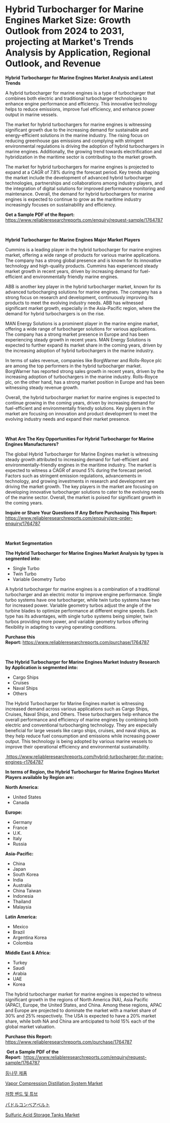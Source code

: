 <p><h1>Hybrid Turbocharger for Marine Engines Market Size: Growth Outlook from 2024 to 2031, projecting at Market's Trends Analysis by Application, Regional Outlook, and Revenue</h1></p><p><strong>Hybrid Turbocharger for Marine Engines Market Analysis and Latest Trends</strong></p>
<p><p>A hybrid turbocharger for marine engines is a type of turbocharger that combines both electric and traditional turbocharger technologies to enhance engine performance and efficiency. This innovative technology helps to reduce emissions, improve fuel efficiency, and enhance power output in marine vessels.</p><p>The market for hybrid turbochargers for marine engines is witnessing significant growth due to the increasing demand for sustainable and energy-efficient solutions in the marine industry. The rising focus on reducing greenhouse gas emissions and complying with stringent environmental regulations is driving the adoption of hybrid turbochargers in marine engines. Additionally, the growing trend towards electrification and hybridization in the maritime sector is contributing to the market growth.</p><p>The market for hybrid turbochargers for marine engines is projected to expand at a CAGR of 7.8% during the forecast period. Key trends shaping the market include the development of advanced hybrid turbocharger technologies, partnerships and collaborations among industry players, and the integration of digital solutions for improved performance monitoring and maintenance. Overall, the demand for hybrid turbochargers for marine engines is expected to continue to grow as the maritime industry increasingly focuses on sustainability and efficiency.</p></p>
<p><strong>Get a Sample PDF of the Report:&nbsp;</strong> <a href="https://www.reliableresearchreports.com/enquiry/request-sample/1764787">https://www.reliableresearchreports.com/enquiry/request-sample/1764787</a></p>
<p>&nbsp;</p>
<p><strong>Hybrid Turbocharger for Marine Engines Major Market Players</strong></p>
<p><p>Cummins is a leading player in the hybrid turbocharger for marine engines market, offering a wide range of products for various marine applications. The company has a strong global presence and is known for its innovative technology and high-quality products. Cummins has experienced steady market growth in recent years, driven by increasing demand for fuel-efficient and environmentally friendly marine engines.</p><p>ABB is another key player in the hybrid turbocharger market, known for its advanced turbocharging solutions for marine engines. The company has a strong focus on research and development, continuously improving its products to meet the evolving industry needs. ABB has witnessed significant market growth, especially in the Asia-Pacific region, where the demand for hybrid turbochargers is on the rise.</p><p>MAN Energy Solutions is a prominent player in the marine engine market, offering a wide range of turbocharger solutions for various applications. The company has a strong market presence in Europe and has been experiencing steady growth in recent years. MAN Energy Solutions is expected to further expand its market share in the coming years, driven by the increasing adoption of hybrid turbochargers in the marine industry.</p><p>In terms of sales revenue, companies like BorgWarner and Rolls-Royce plc are among the top performers in the hybrid turbocharger market. BorgWarner has reported strong sales growth in recent years, driven by the increasing adoption of turbochargers in the marine industry. Rolls-Royce plc, on the other hand, has a strong market position in Europe and has been witnessing steady revenue growth.</p><p>Overall, the hybrid turbocharger market for marine engines is expected to continue growing in the coming years, driven by increasing demand for fuel-efficient and environmentally friendly solutions. Key players in the market are focusing on innovation and product development to meet the evolving industry needs and expand their market presence.</p></p>
<p>&nbsp;</p>
<p><strong>What Are The Key Opportunities For Hybrid Turbocharger for Marine Engines Manufacturers?</strong></p>
<p><p>The global Hybrid Turbocharger for Marine Engines market is witnessing steady growth attributed to increasing demand for fuel-efficient and environmentally-friendly engines in the maritime industry. The market is expected to witness a CAGR of around 5% during the forecast period. Factors such as stringent emission regulations, advancements in technology, and growing investments in research and development are driving the market growth. The key players in the market are focusing on developing innovative turbocharger solutions to cater to the evolving needs of the marine sector. Overall, the market is poised for significant growth in the coming years.</p></p>
<p><strong>Inquire or Share Your Questions If Any Before Purchasing This Report:</strong> <a href="https://www.reliableresearchreports.com/enquiry/pre-order-enquiry/1764787">https://www.reliableresearchreports.com/enquiry/pre-order-enquiry/1764787</a></p>
<p>&nbsp;</p>
<p><strong>Market Segmentation</strong></p>
<p><strong>The Hybrid Turbocharger for Marine Engines Market Analysis by types is segmented into:</strong></p>
<p><ul><li>Single Turbo</li><li>Twin Turbo</li><li>Variable Geometry Turbo</li></ul></p>
<p><p>A hybrid turbocharger for marine engines is a combination of a traditional turbocharger and an electric motor to improve engine performance. Single turbo systems have one turbocharger, while twin turbo systems have two for increased power. Variable geometry turbos adjust the angle of the turbine blades to optimize performance at different engine speeds. Each type has its advantages, with single turbo systems being simpler, twin turbos providing more power, and variable geometry turbos offering flexibility in adapting to varying operating conditions.</p></p>
<p><strong>Purchase this Report:&nbsp;</strong><a href="https://www.reliableresearchreports.com/purchase/1764787">https://www.reliableresearchreports.com/purchase/1764787</a></p>
<p>&nbsp;</p>
<p><strong>The Hybrid Turbocharger for Marine Engines Market Industry Research by Application is segmented into:</strong></p>
<p><ul><li>Cargo Ships</li><li>Cruises</li><li>Naval Ships</li><li>Others</li></ul></p>
<p><p>The Hybrid Turbocharger for Marine Engines market is witnessing increased demand across various applications such as Cargo Ships, Cruises, Naval Ships, and Others. These turbochargers help enhance the overall performance and efficiency of marine engines by combining both electric and conventional turbocharging technology. They are especially beneficial for large vessels like cargo ships, cruises, and naval ships, as they help reduce fuel consumption and emissions while increasing power output. This technology is being adopted by various marine vessels to improve their operational efficiency and environmental sustainability.</p></p>
<p><a href="https://www.reliableresearchreports.com/hybrid-turbocharger-for-marine-engines-r1764787">&nbsp;https://www.reliableresearchreports.com/hybrid-turbocharger-for-marine-engines-r1764787</a></p>
<p><strong>In terms of Region, the Hybrid Turbocharger for Marine Engines Market Players available by Region are:</strong></p>
<p>
    <p> <strong> North America: </strong>
        <ul>
            <li>United States</li>
            <li>Canada</li>
        </ul>
        </p> 
    <p> <strong> Europe: </strong>
        <ul>
            <li>Germany</li>
            <li>France</li>
            <li>U.K.</li>
            <li>Italy</li>
            <li>Russia</li>
        </ul>
        </p> 
    <p> <strong> Asia-Pacific: </strong>
        <ul>
            <li>China</li>
            <li>Japan</li>
            <li>South Korea</li>
            <li>India</li>
            <li>Australia</li>
            <li>China Taiwan</li>
            <li>Indonesia</li>
            <li>Thailand</li>
            <li>Malaysia</li>
        </ul>
        </p> 
    <p> <strong> Latin America: </strong>
        <ul>
            <li>Mexico</li>
            <li>Brazil</li>
            <li>Argentina Korea</li>
            <li>Colombia</li>
        </ul>
        </p> 
    <p> <strong> Middle East & Africa: </strong>
        <ul>
            <li>Turkey</li>
            <li>Saudi</li>
            <li>Arabia</li>
            <li>UAE</li>
            <li>Korea</li>
        </ul>
    </p>
    </p>
<p><p>The hybrid turbocharger market for marine engines is expected to witness significant growth in the regions of North America (NA), Asia Pacific (APAC), Europe, the United States, and China. Among these regions, APAC and Europe are projected to dominate the market with a market share of 30% and 25% respectively. The USA is expected to have a 20% market share, while both NA and China are anticipated to hold 15% each of the global market valuation.</p></p>
<p><strong>Purchase this Report: </strong><a href="https://www.reliableresearchreports.com/purchase/1764787">https://www.reliableresearchreports.com/purchase/1764787</a></p>
<p>&nbsp;<strong>Get a Sample PDF of the Report:&nbsp;&nbsp;</strong><a href="https://www.reliableresearchreports.com/enquiry/request-sample/1764787">https://www.reliableresearchreports.com/enquiry/request-sample/1764787</a></p>
<p><strong></strong></p>
<p><p><a href="https://github.com/bvubpqd5241630/Market-Research-Report-List-1/blob/main/604193932965.md">등나무 제품</a></p><p><a href="https://github.com/fiixsa/Market-Research-Report-List-2/blob/main/vapor-compression-distillation-system-market.md">Vapor Compression Distillation System Market</a></p><p><a href="https://github.com/khytkeqagplkzqvh/Market-Research-Report-List-1/blob/main/100379632966.md">저항 밴드 및 튜브</a></p><p><a href="https://github.com/bucuel854722/Market-Research-Report-List-1/blob/main/648311635924.md">パドルコンベアベルト</a></p><p><a href="https://github.com/cecuraprangm/Market-Research-Report-List-2/blob/main/sulfuric-acid-storage-tanks-market.md">Sulfuric Acid Storage Tanks Market</a></p></p>